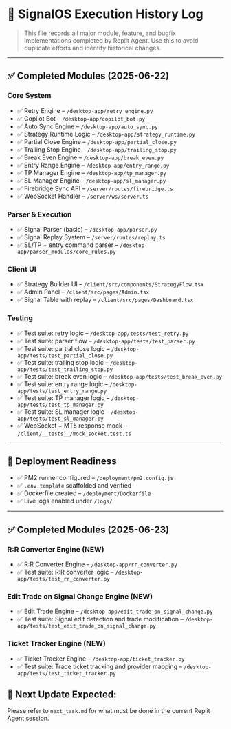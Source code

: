 # 📜 SignalOS Execution History Log

> This file records all major module, feature, and bugfix implementations completed by Replit Agent. Use this to avoid duplicate efforts and identify historical changes.

---

## ✅ Completed Modules (2025-06-22)

### Core System
- ✅ Retry Engine – `/desktop-app/retry_engine.py`
- ✅ Copilot Bot – `/desktop-app/copilot_bot.py`
- ✅ Auto Sync Engine – `/desktop-app/auto_sync.py`
- ✅ Strategy Runtime Logic – `/desktop-app/strategy_runtime.py`
- ✅ Partial Close Engine – `/desktop-app/partial_close.py`
- ✅ Trailing Stop Engine – `/desktop-app/trailing_stop.py`
- ✅ Break Even Engine – `/desktop-app/break_even.py`
- ✅ Entry Range Engine – `/desktop-app/entry_range.py`
- ✅ TP Manager Engine – `/desktop-app/tp_manager.py`
- ✅ SL Manager Engine – `/desktop-app/sl_manager.py`
- ✅ Firebridge Sync API – `/server/routes/firebridge.ts`
- ✅ WebSocket Handler – `/server/ws/server.ts`

### Parser & Execution
- ✅ Signal Parser (basic) – `/desktop-app/parser.py`
- ✅ Signal Replay System – `/server/routes/replay.ts`
- ✅ SL/TP + entry command parser – `/desktop-app/parser_modules/core_rules.py`

### Client UI
- ✅ Strategy Builder UI – `/client/src/components/StrategyFlow.tsx`
- ✅ Admin Panel – `/client/src/pages/Admin.tsx`
- ✅ Signal Table with replay – `/client/src/pages/Dashboard.tsx`

### Testing
- ✅ Test suite: retry logic – `/desktop-app/tests/test_retry.py`
- ✅ Test suite: parser flow – `/desktop-app/tests/test_parser.py`
- ✅ Test suite: partial close logic – `/desktop-app/tests/test_partial_close.py`
- ✅ Test suite: trailing stop logic – `/desktop-app/tests/test_trailing_stop.py`
- ✅ Test suite: break even logic – `/desktop-app/tests/test_break_even.py`
- ✅ Test suite: entry range logic – `/desktop-app/tests/test_entry_range.py`
- ✅ Test suite: TP manager logic – `/desktop-app/tests/test_tp_manager.py`
- ✅ Test suite: SL manager logic – `/desktop-app/tests/test_sl_manager.py`
- ✅ WebSocket + MT5 response mock – `/client/__tests__/mock_socket.test.ts`

---

## 🔧 Deployment Readiness
- ✅ PM2 runner configured – `/deployment/pm2.config.js`
- ✅ `.env.template` scaffolded and verified
- ✅ Dockerfile created – `/deployment/Dockerfile`
- ✅ Live logs enabled under `/logs/`

---

## ✅ Completed Modules (2025-06-23)

### R:R Converter Engine (NEW)
- ✅ R:R Converter Engine – `/desktop-app/rr_converter.py`
- ✅ Test suite: R:R converter logic – `/desktop-app/tests/test_rr_converter.py`

### Edit Trade on Signal Change Engine (NEW)
- ✅ Edit Trade Engine – `/desktop-app/edit_trade_on_signal_change.py`
- ✅ Test suite: Signal edit detection and trade modification – `/desktop-app/tests/test_edit_trade_on_signal_change.py`

### Ticket Tracker Engine (NEW)
- ✅ Ticket Tracker Engine – `/desktop-app/ticket_tracker.py`
- ✅ Test suite: Trade ticket tracking and provider mapping – `/desktop-app/tests/test_ticket_tracker.py`

## 📅 Next Update Expected:
Please refer to `next_task.md` for what must be done in the current Replit Agent session.

